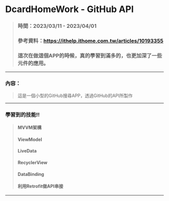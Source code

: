 # DcardHomeWork - GitHub API
>### 時間：2023/03/11 - 2023/04/01
>### 參考資料：https://ithelp.ithome.com.tw/articles/10193355
>### 這次在做這個APP的時候，真的學習到滿多的，也更加深了一些元件的應用。
---
### 內容：
> 這是一個小型的GitHub搜尋APP，透過GitHub的API所製作
---
### 學習到的技能!!
>#### MVVM架構
>#### ViewModel
>#### LiveData
>#### RecyclerView
>#### DataBinding
>#### 利用Retrofit做API串接
---
